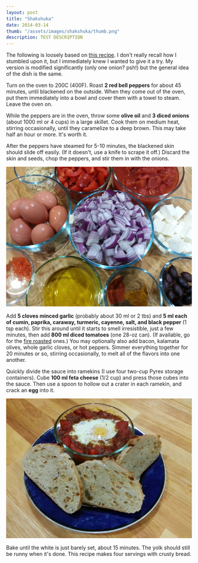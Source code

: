 ```yaml
---
layout: post
title: "Shakshuka"
date: 2014-03-14
thumb: "/assets/images/shakshuka/thumb.png"
description: TEST DESCRIPTION
---
```


The following is loosely based on [this recipe](http://www.davidlebovitz.com/2013/02/shakshuka-recipe-eggs). 
I don't really recall how I stumbled upon it, but I immediately knew I wanted to give it a try. 
My version is modified significantly (only one onion? psh!) but the general idea of the dish is the same. 

Turn on the oven to 200C (400F). 
Roast **2 red bell peppers** for about 45 minutes, until blackened on the outside. 
When they come out of the oven, put them immediately into a bowl and cover them with a towel to steam. 
Leave the oven on. 

While the peppers are in the oven, throw some **olive oil** and **3 diced onions** (about 1000 ml or 4 cups) in a large skillet. 
Cook them on medium heat, stirring occasionally, until they caramelize to a deep brown. 
This may take half an hour or more. 
It's worth it. 

After the peppers have steamed for 5-10 minutes, the blackened skin should slide off easily. 
(If it doesn't, use a knife to scrape it off.) 
Discard the skin and seeds, chop the peppers, and stir them in with the onions. 

![](/assets/images/shakshuka/ingredients.jpg)

Add **5 cloves minced garlic** (probably about 30 ml or 2 tbs) and **5 ml each of cumin, paprika, caraway, turmeric, cayenne, salt, and black pepper** (1 tsp each). 
Stir this around until it starts to smell irresistible, just a few minutes, then add **800 ml diced tomatoes** (one 28-oz can). 
(If available, go for the [fire roasted](https://www.muirglen.com/) ones.) 
You may optionally also add bacon, kalamata olives, whole garlic cloves, or hot peppers. 
Simmer everything together for 20 minutes or so, stirring occasionally, to melt all of the flavors into one another. 

Quickly divide the sauce into ramekins (I use four two-cup Pyrex storage containers). 
Cube **100 ml feta cheese** (1/2 cup) and press those cubes into the sauce. 
Then use a spoon to hollow out a crater in each ramekin, and crack an **egg** into it. 

![](/assets/images/shakshuka/finished.jpg)

Bake until the white is just barely set, about 15 minutes. 
The yolk should still be runny when it's done. 
This recipe makes four servings with crusty bread. 


